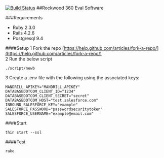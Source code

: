 [![Build Status](https://travis-ci.org/rockwoodleadership/eval360.svg?branch=master)](https://travis-ci.org/rockwoodleadership/eval360)
##Rockwood 360 Eval Software

###Requirements
- Ruby 2.3.0
- Rails 4.2.6
- Postgresql 9.4

####Setup
1 Fork the repo [https://help.github.com/articles/fork-a-repo/](https://help.github.com/articles/fork-a-repo/)  
2 Run the below script
```
./script/newb
```
3 Create a .env file with the following using the associated keys:
```
MANDRILL_APIKEY="MANDRILL_APIKEY"
DATABASEDOTCOM_CLIENT_ID="1234"
DATABASEDOTCOM_CLIENT_SECRET="secret"
DATABASEDOTCOM_HOST="test.salesforce.com"
INBOUND_SALESFORCE_KEY="example"
SALESFORCE_PASSWORD="passwordsecuritytoken"
SALESFORCE_USERNAME="example@email.com"
``` 
####Start
```
thin start --ssl
```
####Test
```
rake
```

